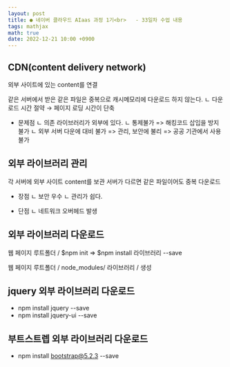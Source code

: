 ```yaml
---
layout: post
title: ● 네이버 클라우드 AIaas 과정 1기<br>   - 33일차 수업 내용
tags: mathjax
math: true
date: 2022-12-21 10:00 +0900
---
```


## CDN(content delivery network)

외부 사이트에 있는 content를 연결

같은 서버에서 받은 같은 파일은 중복으로 캐시메모리에 다운로드 하지 않는다.
  ㄴ 다운로드 시간 절약 → 페이지 로딩 시간이 단축

- 문제점
  ㄴ 의존 라이브러리가 외부에 있다.
  ㄴ 통제불가 => 해킹코드 삽입을 방지 불가
  ㄴ 외부 서버 다운에 대비 불가
    => 관리, 보안에 불리 => 공공 기관에서 사용불가

## 외부 라이브러리 관리

각 서버에 외부 사이트 content를 보관
서버가 다르면 같은 파일이어도 중복 다운로드

- 장점
  ㄴ 보안 우수
  ㄴ 관리가 쉽다.

- 단점
  ㄴ 네트워크 오버헤드 발생

## 외부 라이브러리 다운로드

웹 페이지 루트폴더 / $npm init => $npm install 라이브러리 --save

웹 페이지 루트폴더 / node_modules/ 라이브러리 / 생성


## jquery 외부 라이브러리 다운로드

- npm install jquery --save
- npm install jquery-ui --save


## 부트스트렙 외부 라이브러리 다운로드

- npm install bootstrap@5.2.3 --save












